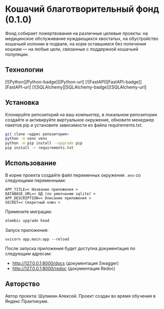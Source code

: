 # Кошачий благотворительный фонд (0.1.0)

Фонд собирает пожертвования на различные целевые проекты: на медицинское обслуживание нуждающихся хвостатых, на обустройство кошачьей колонии в подвале, на корм оставшимся без попечения кошкам — на любые цели, связанные с поддержкой кошачьей популяции.

## Технологии

[![Python][Python-badge]][Python-url]
[![FastAPI][FastAPI-badge]][FastAPI-url]
[![SQLAlchemy][SQLAlchemy-badge]][SQLAlchemy-url]

## Установка

Клонируйте репозиторий на ваш компьютер, в локальном репозитории создайте и активируйте виртуальное окружение, обновите менеджер пакетов pip и установите зависимости из файла requirements.txt.

```bash
git clone <адрес репозитория>
python -m venv venv
python -m pip install --upgrade pip
pip install -r requirements.txt
```

## Использование

В корне проекта создайте файл переменных окружения `.env` со следующими переменными:
```
APP_TITLE=< Название приложения >
DATABASE_URL=< БД (по умолчанию sqlite) >
APP_DESCRIPTION=< Описание приложения >
SECRET=< Cекретный ключ >
```
Примените миграции:
```bash
alembic upgrade head
```
Запуск приложения:
```
uvicorn app.main:app --reload
```

После запуска приложения будет доступна документация по следующим адресам: </br>
- http://127.0.0.1:8000/docs (документация Swagger)
- http://127.0.0.1:8000/redoc (документация Redoc)

## Авторство

Автор проекта: Шуликин Алексей. Проект создан во время обучения в Яндекс Практикуме.
